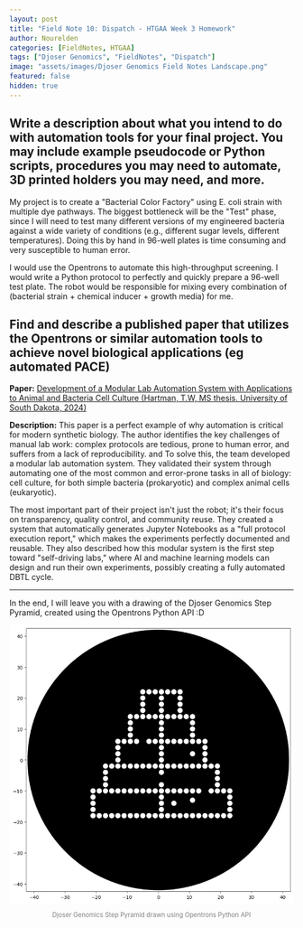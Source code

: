 ```yaml
---
layout: post
title: "Field Note 10: Dispatch - HTGAA Week 3 Homework"
author: Nourelden
categories: [FieldNotes, HTGAA]
tags: ["Djoser Genomics", "FieldNotes", "Dispatch"]
image: "assets/images/Djoser Genomics Field Notes Landscape.png"
featured: false
hidden: true
---
```


## **Write a description about what you intend to do with automation tools for your final project. You may include example pseudocode or Python scripts, procedures you may need to automate, 3D printed holders you may need, and more.**

My project is to create a "Bacterial Color Factory" using E. coli strain with multiple dye pathways. The biggest bottleneck will be the "Test" phase, since I will need to test many different versions of my engineered bacteria against a wide variety of conditions (e.g., different sugar levels, different temperatures). Doing this by hand in 96-well plates is time consuming and very susceptible to human error.

I would use the Opentrons to automate this high-throughput screening. I would write a Python protocol to perfectly and quickly prepare a 96-well test plate. The robot would be responsible for mixing every combination of (bacterial strain + chemical inducer + growth media) for me.

## **Find and describe a published paper that utilizes the Opentrons or similar automation tools to achieve novel biological applications (eg automated PACE)**

**Paper:** [Development of a Modular Lab Automation System with Applications to Animal and Bacteria Cell Culture (Hartman, T.W, MS thesis. University of South Dakota, 2024)](https://www.proquest.com/openview/718cddcf553d6c61c2df1434ecd1152a/1?pq-origsite=gscholar&cbl=18750&diss=y)

**Description:** This paper is a perfect example of why automation is critical for modern synthetic biology. The author identifies the key challenges of manual lab work: complex protocols are tedious, prone to human error, and suffers from a lack of reproducibility. and To solve this, the team developed a modular lab automation system. They validated their system through automating one of the most common and error-prone tasks in all of biology: cell culture, for both simple bacteria (prokaryotic) and complex animal cells (eukaryotic).

The most important part of their project isn't just the robot; it's their focus on transparency, quality control, and community reuse. They created a system that automatically generates Jupyter Notebooks as a "full protocol execution report," which makes the experiments perfectly documented and reusable. They also described how this modular system is the first step toward "self-driving labs," where AI and machine learning models can design and run their own experiments, possibly creating a fully automated DBTL cycle.

---

In the end, I will leave you with a drawing of the Djoser Genomics Step Pyramid, created using the Opentrons Python API :D

<div style="text-align: center;">
  <img src="/assets/images/posts/Field-Note-10-Dispatch-HTGAA-Week-3-Homework/Djoser Genomics Pyramid Logo-Opentrons.png" alt="Djoser Genomics Step Pyramid" width="600"/>
  <p style="font-size: 0.8em; color: gray;">Djoser Genomics Step Pyramid drawn using Opentrons Python API</p>
</div>
